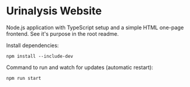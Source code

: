 # Urinalysis Website

Node.js application with TypeScript setup and a simple HTML one-page frontend. See it's purpose in the root readme.

Install dependencies:

```
npm install --include-dev
```

Command to run and watch for updates (automatic restart):

```
npm run start
```